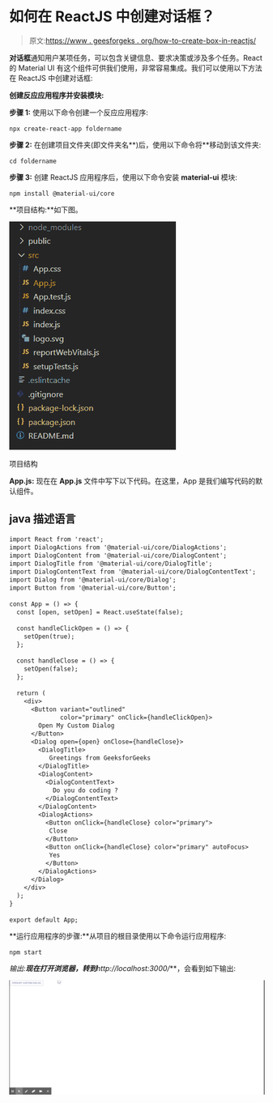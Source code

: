 # 如何在 ReactJS 中创建对话框？

> 原文:[https://www . geesforgeks . org/how-to-create-box-in-reactjs/](https://www.geeksforgeeks.org/how-to-create-dialog-box-in-reactjs/)

**对话框**通知用户某项任务，可以包含关键信息、要求决策或涉及多个任务。React 的 Material UI 有这个组件可供我们使用，非常容易集成。我们可以使用以下方法在 ReactJS 中创建对话框:

**创建反应应用程序并安装模块:**

**步骤 1:** 使用以下命令创建一个反应应用程序:

```
npx create-react-app foldername
```

**步骤 2:** 在创建项目文件夹(即文件夹名**)后，使用以下命令将**移动到该文件夹:

```
cd foldername
```

**步骤 3:** 创建 ReactJS 应用程序后，使用以下命令安装 **material-ui** 模块:

```
npm install @material-ui/core
```

**项目结构:**如下图。

![](img/f04ae0d8b722a9fff0bd9bd138b29c23.png)

项目结构

**App.js:** 现在在 **App.js** 文件中写下以下代码。在这里，App 是我们编写代码的默认组件。

## java 描述语言

```
import React from 'react';
import DialogActions from '@material-ui/core/DialogActions';
import DialogContent from '@material-ui/core/DialogContent';
import DialogTitle from '@material-ui/core/DialogTitle';
import DialogContentText from '@material-ui/core/DialogContentText';
import Dialog from '@material-ui/core/Dialog';
import Button from '@material-ui/core/Button';

const App = () => {
  const [open, setOpen] = React.useState(false);

  const handleClickOpen = () => {
    setOpen(true);
  };

  const handleClose = () => {
    setOpen(false);
  };

  return (
    <div>
      <Button variant="outlined" 
              color="primary" onClick={handleClickOpen}>
        Open My Custom Dialog
      </Button>
      <Dialog open={open} onClose={handleClose}>
        <DialogTitle>
           Greetings from GeeksforGeeks
        </DialogTitle>
        <DialogContent>
          <DialogContentText>
            Do you do coding ?
          </DialogContentText>
        </DialogContent>
        <DialogActions>
          <Button onClick={handleClose} color="primary">
           Close
          </Button>
          <Button onClick={handleClose} color="primary" autoFocus>
           Yes
          </Button>
        </DialogActions>
      </Dialog>
    </div>
  );
}

export default App;
```

**运行应用程序的步骤:**从项目的根目录使用以下命令运行应用程序:

```
npm start
```

**输出:**现在打开浏览器，转到***http://localhost:3000/***，会看到如下输出:

![](img/538681bc2b4a3516e16b0f32ab6ee8be.png)